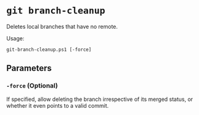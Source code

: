 # `git branch-cleanup`

Deletes local branches that have no remote.

Usage:

    git-branch-cleanup.ps1 [-force]

## Parameters

### `-force` (Optional)

If specified, allow deleting the branch irrespective of its merged status, or whether it even points to a valid commit.